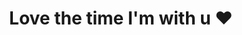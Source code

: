 ---
title: "Love the time I'm with u ❤️"
description: "false"
pubDate: "Jul 07 2023"
heroImage: "https://cdn.jsdelivr.net/gh/dont-tattled-on-me/polaroid-cdn@main/webp/1688662800000/polaroid-800x800.webp"
---